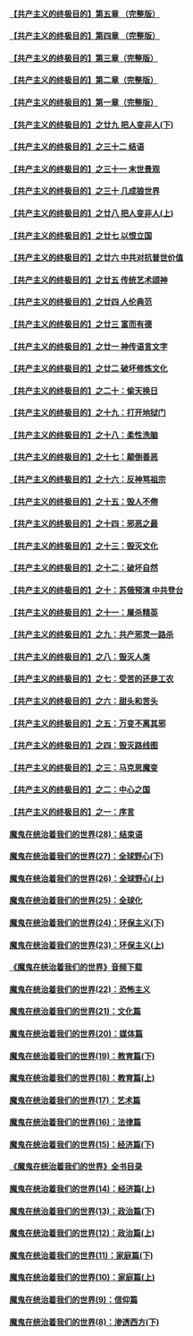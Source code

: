 #### [【共产主义的终极目的】第五章 （完整版）](../pages/nsc422/n11428912.md?t=08131532) 

#### [【共产主义的终极目的】第四章 （完整版）](../pages/nsc422/n11428907.md?t=08131532) 

#### [【共产主义的终极目的】第三章（完整版）](../pages/nsc422/n11428848.md?t=08131532) 

#### [【共产主义的终极目的】第二章（完整版）](../pages/nsc422/n11428831.md?t=08131532) 

#### [【共产主义的终极目的】第一章（完整版）](../pages/nsc422/n11417651.md?t=08131532) 

#### [【共产主义的终极目的】之廿九 把人变非人(下)](../pages/nsc422/n11344140.md?t=08131532) 

#### [【共产主义的终极目的】之三十二 结语](../pages/nsc422/n11360535.md?t=08131532) 

#### [【共产主义的终极目的】之三十一 末世景观](../pages/nsc422/n11351129.md?t=08131532) 

#### [【共产主义的终极目的】之三十 几成狼世界](../pages/nsc422/n11348280.md?t=08131532) 

#### [【共产主义的终极目的】之廿八 把人变非人(上)](../pages/nsc422/n11340492.md?t=08131532) 

#### [【共产主义的终极目的】之廿七 以恨立国](../pages/nsc422/n11336944.md?t=08131532) 

#### [【共产主义的终极目的】之廿六 中共对抗普世价值](../pages/nsc422/n11324785.md?t=08131532) 

#### [【共产主义的终极目的】之廿五 传统艺术颂神](../pages/nsc422/n11296396.md?t=08131532) 

#### [【共产主义的终极目的】之廿四 人伦典范](../pages/nsc422/n11296397.md?t=08131532) 

#### [【共产主义的终极目的】之廿三 富而有德](../pages/nsc422/n11283598.md?t=08131532) 

#### [【共产主义的终极目的】之廿一 神传语言文字](../pages/nsc422/n11263265.md?t=08131532) 

#### [【共产主义的终极目的】之廿二 破坏修炼文化](../pages/nsc422/n11245728.md?t=08131532) 

#### [【共产主义的终极目的】之二十：偷天换日](../pages/nsc422/n11238846.md?t=08131532) 

#### [【共产主义的终极目的】之十九：打开地狱门](../pages/nsc422/n11206376.md?t=08131532) 

#### [【共产主义的终极目的】之十八：柔性洗脑](../pages/nsc422/n11199994.md?t=08131532) 

#### [【共产主义的终极目的】之十七：颠倒善恶](../pages/nsc422/n11179782.md?t=08131532) 

#### [【共产主义的终极目的】之十六：反神骂祖宗](../pages/nsc422/n11166798.md?t=08131532) 

#### [【共产主义的终极目的】之十五：毁人不倦](../pages/nsc422/n11166792.md?t=08131532) 

#### [【共产主义的终极目的】之十四：邪恶之最](../pages/nsc422/n11150249.md?t=08131532) 

#### [【共产主义的终极目的】之十三：毁灭文化](../pages/nsc422/n11135227.md?t=08131532) 

#### [【共产主义的终极目的】之十二：破坏自然](../pages/nsc422/n11135214.md?t=08131532) 

#### [【共产主义的终极目的】之十：苏俄预演 中共登台](../pages/nsc422/n11118424.md?t=08131532) 

#### [【共产主义的终极目的】之十一：屠杀精英](../pages/nsc422/n11118442.md?t=08131532) 

#### [【共产主义的终极目的】之九：共产邪灵一路杀](../pages/nsc422/n11114139.md?t=08131532) 

#### [【共产主义的终极目的】之八：毁灭人类](../pages/nsc422/n11108503.md?t=08131532) 

#### [【共产主义的终极目的】之七：受苦的还是工农](../pages/nsc422/n11101809.md?t=08131532) 

#### [【共产主义的终极目的】之六：甜头和苦头](../pages/nsc422/n11096971.md?t=08131532) 

#### [【共产主义的终极目的】之五：万变不离其邪](../pages/nsc422/n11091285.md?t=08131532) 

#### [【共产主义的终极目的】之四：毁灭路线图](../pages/nsc422/n11086284.md?t=08131532) 

#### [【共产主义的终极目的】之三：马克思魔变](../pages/nsc422/n11061941.md?t=08131532) 

#### [【共产主义的终极目的】之二：中心之国](../pages/nsc422/n11047728.md?t=08131532) 

#### [【共产主义的终极目的】之一：序言](../pages/nsc422/n11086077.md?t=08131532) 

#### [魔鬼在统治着我们的世界(28)：结束语](../pages/nsc422/n10936246.md?t=08131532) 

#### [魔鬼在统治着我们的世界(27)：全球野心(下)](../pages/nsc422/n10928319.md?t=08131532) 

#### [魔鬼在统治着我们的世界(26)：全球野心(上)](../pages/nsc422/n10900318.md?t=08131532) 

#### [魔鬼在统治着我们的世界(25)：全球化](../pages/nsc422/n10788205.md?t=08131532) 

#### [魔鬼在统治着我们的世界(24)：环保主义(下)](../pages/nsc422/n10695307.md?t=08131532) 

#### [魔鬼在统治着我们的世界(23)：环保主义(上)](../pages/nsc422/n10688613.md?t=08131532) 

#### [《魔鬼在统治着我们的世界》音频下载](../pages/nsc422/n10635553.md?t=08131532) 

#### [魔鬼在统治着我们的世界(22)：恐怖主义](../pages/nsc422/n10614727.md?t=08131532) 

#### [魔鬼在统治着我们的世界(21)：文化篇](../pages/nsc422/n10597706.md?t=08131532) 

#### [魔鬼在统治着我们的世界(20)：媒体篇](../pages/nsc422/n10586579.md?t=08131532) 

#### [魔鬼在统治着我们的世界(19)：教育篇(下)](../pages/nsc422/n10564808.md?t=08131532) 

#### [魔鬼在统治着我们的世界(18)：教育篇(上)](../pages/nsc422/n10526970.md?t=08131532) 

#### [魔鬼在统治着我们的世界(17)：艺术篇](../pages/nsc422/n10499093.md?t=08131532) 

#### [魔鬼在统治着我们的世界(16)：法律篇](../pages/nsc422/n10485969.md?t=08131532) 

#### [魔鬼在统治着我们的世界(15)：经济篇(下)](../pages/nsc422/n10469975.md?t=08131532) 

#### [《魔鬼在统治着我们的世界》全书目录](../pages/nsc422/n10464261.md?t=08131532) 

#### [魔鬼在统治着我们的世界(14)：经济篇(上)](../pages/nsc422/n10457370.md?t=08131532) 

#### [魔鬼在统治着我们的世界(13)：政治篇(下)](../pages/nsc422/n10448270.md?t=08131532) 

#### [魔鬼在统治着我们的世界(12)：政治篇(上)](../pages/nsc422/n10444576.md?t=08131532) 

#### [魔鬼在统治着我们的世界(11)：家庭篇(下)](../pages/nsc422/n10440961.md?t=08131532) 

#### [魔鬼在统治着我们的世界(10)：家庭篇(上)](../pages/nsc422/n10435448.md?t=08131532) 

#### [魔鬼在统治着我们的世界(9)：信仰篇](../pages/nsc422/n10432159.md?t=08131532) 

#### [魔鬼在统治着我们的世界(8)：渗透西方(下)](../pages/nsc422/n10429603.md?t=08131532) 

